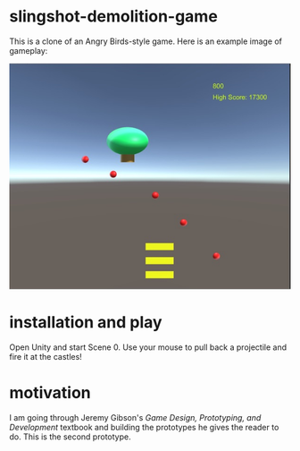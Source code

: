 # slingshot-demolition-game

This is a clone of an Angry Birds-style game. Here is an example image of gameplay:

![alt tag](https://github.com/mplawley/apple-picker/blob/master/apple-picker%20example.jpg)

# installation and play

Open Unity and start Scene 0. Use your mouse to pull back a projectile and fire it at the castles!

# motivation

I am going through Jeremy Gibson's <i>Game Design, Prototyping, and Development</i> textbook and building the prototypes he gives the reader to do. This is the second prototype.

